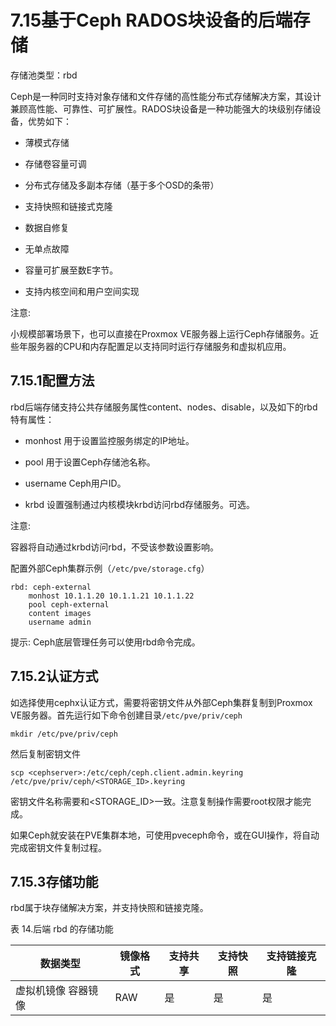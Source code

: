 # 7.15基于Ceph RADOS块设备的后端存储

存储池类型：rbd

Ceph是一种同时支持对象存储和文件存储的高性能分布式存储解决方案，其设计兼顾高性能、可靠性、可扩展性。RADOS块设备是一种功能强大的块级别存储设备，优势如下：

- 薄模式存储

- 存储卷容量可调
- 分布式存储及多副本存储（基于多个OSD的条带）

- 支持快照和链接式克隆

- 数据自修复

- 无单点故障

- 容量可扩展至数E字节。

- 支持内核空间和用户空间实现



注意:

小规模部署场景下，也可以直接在Proxmox VE服务器上运行Ceph存储服务。近些年服务器的CPU和内存配置足以支持同时运行存储服务和虚拟机应用。


	
## 7.15.1配置方法
rbd后端存储支持公共存储服务属性content、nodes、disable，以及如下的rbd特有属性：

- monhost
用于设置监控服务绑定的IP地址。

- pool
用于设置Ceph存储池名称。

- username
Ceph用户ID。

- krbd
设置强制通过内核模块krbd访问rbd存储服务。可选。

注意:

容器将自动通过krbd访问rbd，不受该参数设置影响。


配置外部Ceph集群示例（`/etc/pve/storage.cfg`）
```
rbd: ceph-external
    monhost 10.1.1.20 10.1.1.21 10.1.1.22
    pool ceph-external
    content images
    username admin
```
提示:
Ceph底层管理任务可以使用rbd命令完成。

## 7.15.2认证方式

如选择使用cephx认证方式，需要将密钥文件从外部Ceph集群复制到Proxmox VE服务器。首先运行如下命令创建目录`/etc/pve/priv/ceph`
```
mkdir /etc/pve/priv/ceph
```
然后复制密钥文件
```
scp <cephserver>:/etc/ceph/ceph.client.admin.keyring /etc/pve/priv/ceph/<STORAGE_ID>.keyring
```

密钥文件名称需要和<STORAGE_ID>一致。注意复制操作需要root权限才能完成。

如果Ceph就安装在PVE集群本地，可使用pveceph命令，或在GUI操作，将自动完成密钥文件复制过程。

## 7.15.3存储功能

rbd属于块存储解决方案，并支持快照和链接克隆。

表 14.后端 rbd 的存储功能

|数据类型 |镜像格式 |支持共享| 支持快照 |支持链接克隆|
|-----|-----|-----|----|-----|
|虚拟机镜像 容器镜像 |RAW |是|是|是|
